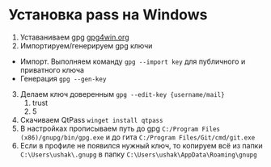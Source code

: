 # Установка pass на Windows
1. Уставаниваем gpg [gpg4win.org](https://gpg4win.org/download.html)
2. Импортируем/генерируем gpg ключи
- Импорт. Выполняем команду `gpg --import key` для публичного и приватного ключа
- Генерация `gpg --gen-key`
3. Делаем ключ доверенным `gpg --edit-key {username/mail}`
    1. trust
    2. 5
4. Скачиваем QtPass `winget install qtpass`
5. В настройках прописываем путь до gpg `C:/Program Files (x86)/gnupg/bin/gpg.exe` и до гита `C:/Program Files/Git/cmd/git.exe`
6. Если в профиле не появился нужный ключ, то копируем всё из папки `C:\Users\ushak\.gnupg` в папку `C:\Users\ushak\AppData\Roaming\gnupg`